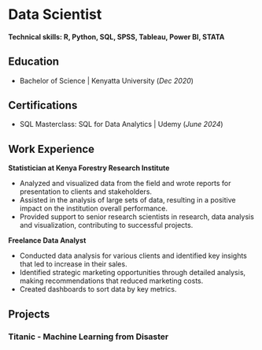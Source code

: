 # Data Scientist

#### Technical skills: R, Python, SQL, SPSS, Tableau, Power BI, STATA

## Education
- Bachelor of Science | Kenyatta University (_Dec 2020_)

## Certifications
- SQL Masterclass: SQL for Data Analytics | Udemy (_June 2024_)

## Work Experience
**Statistician at Kenya Forestry Research Institute**
- Analyzed and visualized data from the field and wrote reports for presentation to clients and stakeholders.
-	Assisted in the analysis of large sets of data, resulting in a positive impact on the institution overall performance.
-	Provided support to senior research scientists in research, data analysis and visualization, contributing to successful projects.

**Freelance Data Analyst**
-	Conducted data analysis for various clients and identified key insights that led to increase in their sales.
-	Identified strategic marketing opportunities through detailed analysis, making recommendations that reduced marketing costs.  
-	Created dashboards to sort data by key metrics.

## Projects
### Titanic - Machine Learning from Disaster
